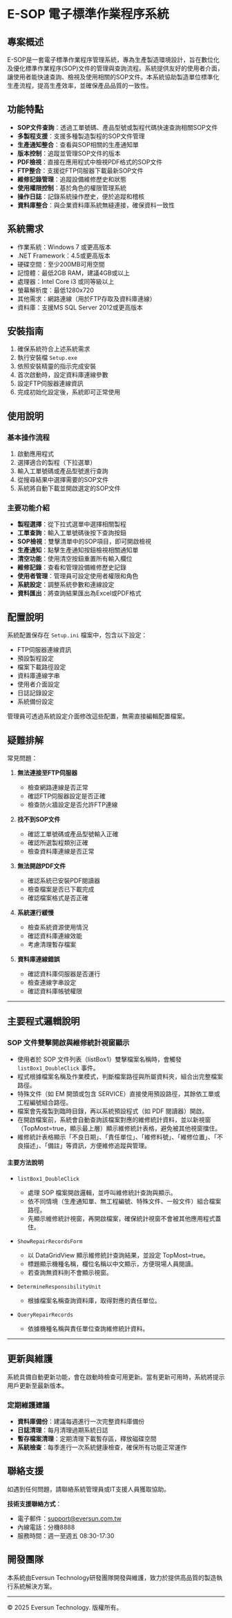 # E-SOP 電子標準作業程序系統

## 專案概述

E-SOP是一套電子標準作業程序管理系統，專為生產製造環境設計，旨在數位化及優化標準作業程序(SOP)文件的管理與查詢流程。系統提供友好的使用者介面，讓使用者能快速查詢、檢視及使用相關的SOP文件。本系統協助製造單位標準化生產流程，提高生產效率，並確保產品品質的一致性。

## 功能特點

- **SOP文件查詢**：透過工單號碼、產品型號或製程代碼快速查詢相關SOP文件
- **多製程支援**：支援多種製造製程的SOP文件管理
- **生產通知整合**：查看與SOP相關的生產通知單
- **版本控制**：追蹤並管理SOP文件的版本
- **PDF檢視**：直接在應用程式中檢視PDF格式的SOP文件
- **FTP整合**：支援從FTP伺服器下載最新SOP文件
- **維修記錄管理**：追蹤設備維修歷史和狀態
- **使用權限控制**：基於角色的權限管理系統
- **操作日誌**：記錄系統操作歷史，便於追蹤和稽核
- **資料庫整合**：與企業資料庫系統無縫連接，確保資料一致性

## 系統需求

- 作業系統：Windows 7 或更高版本
- .NET Framework：4.5或更高版本
- 硬碟空間：至少200MB可用空間
- 記憶體：最低2GB RAM，建議4GB或以上
- 處理器：Intel Core i3 或同等級以上
- 螢幕解析度：最低1280x720
- 其他需求：網路連線（用於FTP存取及資料庫連線）
- 資料庫：支援MS SQL Server 2012或更高版本

## 安裝指南

1. 確保系統符合上述系統需求
2. 執行安裝檔 `Setup.exe`
3. 依照安裝精靈的指示完成安裝
4. 首次啟動時，設定資料庫連線參數
5. 設定FTP伺服器連線資訊
6. 完成初始化設定後，系統即可正常使用

## 使用說明

### 基本操作流程

1. 啟動應用程式
2. 選擇適合的製程（下拉選單）
3. 輸入工單號碼或產品型號進行查詢
4. 從搜尋結果中選擇需要的SOP文件
5. 系統將自動下載並開啟選定的SOP文件

### 主要功能介紹

- **製程選擇**：從下拉式選單中選擇相關製程
- **工單查詢**：輸入工單號碼後按下查詢按鈕
- **SOP檢視**：雙擊清單中的SOP項目，即可開啟檢視
- **生產通知**：點擊生產通知按鈕檢視相關通知單
- **清空功能**：使用清空按鈕重置所有輸入欄位
- **維修記錄**：查看和管理設備維修歷史記錄
- **使用者管理**：管理員可設定使用者權限和角色
- **系統設定**：調整系統參數和連線設定
- **資料匯出**：將查詢結果匯出為Excel或PDF格式

## 配置說明

系統配置保存在 `Setup.ini` 檔案中，包含以下設定：

- FTP伺服器連線資訊
- 預設製程設定
- 檔案下載路徑設定
- 資料庫連線字串
- 使用者介面設定
- 日誌記錄設定
- 系統備份設定

管理員可透過系統設定介面修改這些配置，無需直接編輯配置檔案。

## 疑難排解

常見問題：

1. **無法連接至FTP伺服器**
   - 檢查網路連線是否正常
   - 確認FTP伺服器設定是否正確
   - 檢查防火牆設定是否允許FTP連線

2. **找不到SOP文件**
   - 確認工單號碼或產品型號輸入正確
   - 確認所選製程類別正確
   - 檢查資料庫連線是否正常

3. **無法開啟PDF文件**
   - 確認系統已安裝PDF閱讀器
   - 檢查檔案是否已下載完成
   - 確認檔案格式是否正確

4. **系統運行緩慢**
   - 檢查系統資源使用情況
   - 確認資料庫連線效能
   - 考慮清理暫存檔案

5. **資料庫連線錯誤**
   - 確認資料庫伺服器是否運行
   - 檢查連線字串設定
   - 確認資料庫帳號權限

---

## 主要程式邏輯說明

### SOP 文件雙擊開啟與維修統計視窗顯示

- 使用者於 SOP 文件列表（listBox1）雙擊檔案名稱時，會觸發 `listBox1_DoubleClick` 事件。
- 程式根據檔案名稱及作業模式，判斷檔案路徑與所屬資料夾，組合出完整檔案路徑。
- 特殊文件（如 EM 開頭或包含 SERVICE）直接使用預設路徑，其餘依工單或工程編號組合路徑。
- 檔案會先複製到臨時目錄，再以系統預設程式（如 PDF 閱讀器）開啟。
- 在開啟檔案前，系統會自動查詢該檔案對應的維修統計資料，並以新視窗（TopMost=true，顯示最上層）顯示維修統計表格，避免被其他視窗擋住。
- 維修統計表格顯示「不良日期」、「責任單位」、「維修料號」、「維修位置」、「不良描述」、「備註」等資訊，方便維修追蹤與管理。

#### 主要方法說明

- `listBox1_DoubleClick`
  - 處理 SOP 檔案開啟邏輯，並呼叫維修統計查詢與顯示。
  - 依不同情境（生產通知單、無工程編號、特殊文件、一般文件）組合檔案路徑。
  - 先顯示維修統計視窗，再開啟檔案，確保統計視窗不會被其他應用程式蓋住。

- `ShowRepairRecordsForm`
  - 以 DataGridView 顯示維修統計查詢結果，並設定 TopMost=true。
  - 標題顯示機種名稱，欄位名稱以中文顯示，方便現場人員閱讀。
  - 若查詢無資料則不會顯示視窗。

- `DetermineResponsibilityUnit`
  - 根據檔案名稱查詢資料庫，取得對應的責任單位。

- `QueryRepairRecords`
  - 依據機種名稱與責任單位查詢維修統計資料。

---

## 更新與維護

系統具備自動更新功能，會在啟動時檢查可用更新。當有更新可用時，系統將提示用戶更新至最新版本。

### 定期維護建議

- **資料庫備份**：建議每週進行一次完整資料庫備份
- **日誌清理**：每月清理過期系統日誌
- **暫存檔案清理**：定期清理下載暫存區，釋放磁碟空間
- **系統檢查**：每季進行一次系統健康檢查，確保所有功能正常運作

## 聯絡支援

如遇到任何問題，請聯絡系統管理員或IT支援人員獲取協助。

**技術支援聯絡方式**：
- 電子郵件：support@eversun.com.tw
- 內線電話：分機8888
- 服務時間：週一至週五 08:30-17:30

## 開發團隊

本系統由Eversun Technology研發團隊開發與維護，致力於提供高品質的製造執行系統解決方案。

---

© 2025 Eversun Technology. 版權所有。
